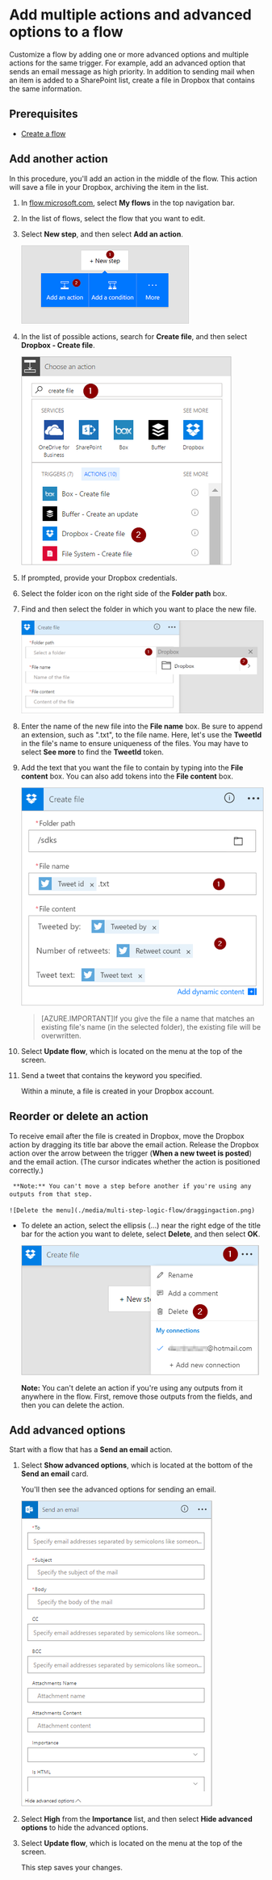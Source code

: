 <properties
    pageTitle="Add an advanced option and multiple actions | Microsoft Flow"
    description="Expand a flow to include an advanced option, such as setting email to high priority, and add another action for the same event."
    services=""
    suite="flow"
    documentationCenter="na"
    authors="stepsic-microsoft-com"
    manager="anneta"
    editor=""
    tags=""/>

<tags
   ms.service="flow"
   ms.devlang="na"
   ms.topic="article"
   ms.tgt_pltfrm="na"
   ms.workload="na"
   ms.date="04/20/2017"
   ms.author="stepsic"/>

# Add multiple actions and advanced options to a flow #

Customize a flow by adding one or more advanced options and multiple actions for the same trigger. For example, add an advanced option that sends an email message as high priority. In addition to sending mail when an item is added to a SharePoint list, create a file in Dropbox that contains the same information.

## Prerequisites ##

- [Create a flow](get-started-logic-flow.md)

## Add another action ##

In this procedure, you'll add an action in the middle of the flow. This action will save a file in your Dropbox, archiving the item in the list.

1. In [flow.microsoft.com](https://flow.microsoft.com), select **My flows** in the top navigation bar.

1. In the list of flows, select the flow that you want to edit.

1. Select **New step**, and then select **Add an action**.

    ![Collapsed add](./media/multi-step-logic-flow/add-action.png)

1. In the list of possible actions, search for **Create file**, and then select **Dropbox - Create file**.

    ![search create file](./media/multi-step-logic-flow/create-file-search.png)

1. If prompted, provide your Dropbox credentials.

1. Select the folder icon on the right side of the **Folder path** box.
1. Find and then select the folder in which you want to place the new file.

    ![search create file](./media/multi-step-logic-flow/create-file-folder.png)

1. Enter the name of the new file into the **File name** box. Be sure to append an extension, such as ".txt", to the file name. Here, let's use the **TweetId** in the file's name to ensure uniqueness of the files. You may have to select **See more** to find the **TweetId** token.
1. Add the text that you want the file to contain by typing into the **File content** box. You can also add tokens into the **File content** box.

     ![file name and contents](./media/multi-step-logic-flow/create-file-name-and-contents.png)

     >[AZURE.IMPORTANT]If you give the file a name that matches an existing file's name (in the selected folder), the existing file will be overwritten.

1. Select **Update flow**, which is located on the menu at the top of the screen.

1. Send a tweet that contains the keyword you specified.

    Within a minute, a file is created in your Dropbox account.

## Reorder or delete an action ##

To receive email after the file is created in Dropbox, move the Dropbox action by dragging its title bar above the email action. Release the Dropbox action over the arrow between the trigger (**When a new tweet is posted**) and the email action. (The cursor indicates whether the action is positioned correctly.)

     **Note:** You can't move a step before another if you're using any outputs from that step.

    ![Delete the menu](./media/multi-step-logic-flow/draggingaction.png)

- To delete an action, select the ellipsis (...) near the right edge of the title bar for the action you want to delete, select **Delete**, and then select **OK**.

    ![Delete the menu](./media/multi-step-logic-flow/deletemenu.png)

     **Note:** You can't delete an action if you're using any outputs from it anywhere in the flow. First, remove those outputs from the fields, and then you can delete the action.

## Add advanced options ##

Start with a flow that has a **Send an email** action.

1. Select **Show advanced options**, which is located at the bottom of the **Send an email** card.

     You'll then see the advanced options for sending an email.

    ![Sharepoint triggers](./media/multi-step-logic-flow/advanced.png)

1. Select **High** from the **Importance** list, and then select **Hide advanced options** to hide the advanced options.

1. Select **Update flow**, which is located on the menu at the top of the screen.

     This step saves your changes.
